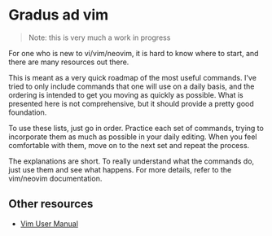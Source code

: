 # Gradus ad vim

> Note: this is very much a work in progress

For one who is new to vi/vim/neovim, it is hard to know where to start, and there are many resources
out there.

This is meant as a very quick roadmap of the most useful commands. I've tried to only include
commands that one will use on a daily basis, and the ordering is intended to get you moving as
quickly as possible. What is presented here is not comprehensive, but it should provide a pretty
good foundation.

To use these lists, just go in order. Practice each set of commands, trying to incorporate them as
much as possible in your daily editing. When you feel comfortable with them, move on to the next
set and repeat the process.

The explanations are short. To really understand what the commands do, just use them and see what
happens. For more details, refer to the vim/neovim documentation.

## Other resources

- [Vim User Manual](https://vimdoc.sourceforge.net/htmldoc/usr_toc.html)
